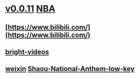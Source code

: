 # [v0.0.11](https://github.com/littleflute/ssnn/edit/master/README.md) [NBA](https://littleflute.github.io/NBA)
## [https://www.bilibili.com/](https://www.bilibili.com/)
## [bright-videos](https://www.youtube.com/channel/UC4rlAVgAK0SGk-yTfe48Qpw/videos)
## [weixin](https://github.com/littleflute/weixin) [Shaou-National-Anthem-low-key](https://github.com/kathyonroad/Shaou-National-Anthem-low-key)
